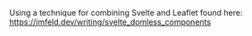 Using a technique for combining Svelte and Leaflet found here: https://imfeld.dev/writing/svelte_domless_components
